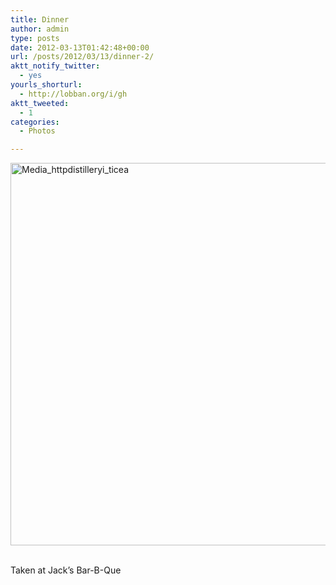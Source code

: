 ```yaml
---
title: Dinner
author: admin
type: posts
date: 2012-03-13T01:42:48+00:00
url: /posts/2012/03/13/dinner-2/
aktt_notify_twitter:
  - yes
yourls_shorturl:
  - http://lobban.org/i/gh
aktt_tweeted:
  - 1
categories:
  - Photos

---
```

<div class='posterous_autopost'>
  <a href="http://instagr.am/p/IGDRo4KloT/"></p> 
  
  <div class='p_embed p_image_embed'>
    <a href="http://getfile7.posterous.com/getfile/files.posterous.com/nonimage/jiFElzDGgCrnhEuihIelDlrmFhgChodEvoCeGDxrawiyBvJpgtpugqngtpCc/media_httpdistilleryi_tiCea.jpg.scaled1000.jpg"><img alt="Media_httpdistilleryi_ticea" height="612" src="http://getfile7.posterous.com/getfile/files.posterous.com/nonimage/jiFElzDGgCrnhEuihIelDlrmFhgChodEvoCeGDxrawiyBvJpgtpugqngtpCc/media_httpdistilleryi_tiCea.jpg.scaled1000.jpg" width="612" /></a>
  </div>
  
  <p>
    </a><br />Taken at Jack&#8217;s Bar-B-Que</div>